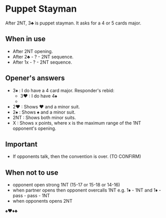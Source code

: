 # Puppet Stayman

After 2NT, 3♣ is puppet stayman. It asks for a 4 or 5 cards major.

## When in use

- After 2NT opening. 
- After 2♣ - ? - 2NT sequence.
- After 1x - ? - 2NT sequence.

## Opener's answers

- 3♦ : I do have a 4 card major. Responder's rebid:
  - 3♥ : I do have 4♠
  - 
- 2♥ : Shows ♥ and a minor suit. 
- 2♠ : Shows ♠ and a minor suit.
- 2NT : Shows both minor suits.
- X : Shows x points, where x is the maximum range of the 1NT opponent's opening.

## Important

- If opponents talk, then the convention is over. (TO CONFIRM)

## When not to use
- opponent open strong 1NT (15-17 or 15-18 or 14-16)
- when partner opens then opponent overcalls 1NT e.g. 1♦ - 1NT  and 1♦ - pass - pass - 1NT
- when opponents opens 2NT

♠♥♦♣

